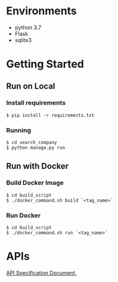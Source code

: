 # Environments
- python 3.7
- Flask
- sqlite3

# Getting Started
## Run on Local
### Install requirements
```
$ pip install -r requirements.txt
```
### Running
```
$ cd search_company
$ python manage.py run
```
## Run with Docker
### Build Docker Image
```
$ cd build_script
$ ./docker_command.sh build `<tag_name>`
```
### Run Docker
```
$ cd build_script
$ ./docker_command.sh run `<tag_name>`
```
# APIs
[API Specification Document.](https://github.com/hyerim-kim/search_company/blob/master/app/docs/api_specification.md)